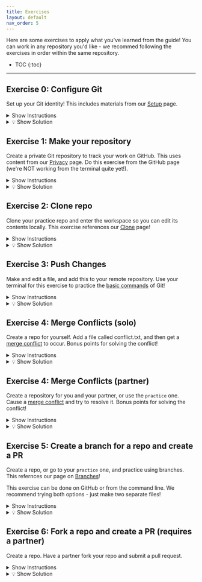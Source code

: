 ```yaml
---
title: Exercises
layout: default
nav_order: 5
---
```

Here are some exercises to apply what you've learned from the guide! You can work in any repository you'd like - we recommed following the exercises in order within the same repository.

- TOC
{:toc}

---

## Exercise 0: Configure Git
Set up your Git identity! This includes materials from our [Setup](https://sophia-nunez.github.io/guide-to-git/docs/basics/configuration.html#identity-configuration) page.

<details markdown="block">
<summary> Show Instructions </summary>
1. Configure your username.
2. Configure your email.
3. Display these.
</details>

<details markdown="block">
<summary>💡 Show Solution</summary>

```bash
git config --global user.name "Your Name"
git config --global user.email "your@email.com"
git config --list
```
</details>

## Exercise 1: Make your repository
Create a private Git repository to track your work on GitHub. This uses content from our [Privacy](https://sophia-nunez.github.io/guide-to-git/docs/intermediate/privacy.html#repository-privacy) page. Do this exercise from the GitHub page (we're NOT working from the terminal quite yet!).

<details markdown="block">
<summary>Show Instructions</summary>
1. On GitHub, create a private repository named `practice`.
2. Add a file named `exercise1.txt`.
3. Commit the changes.
</details>

<details markdown="block">
<summary>💡 Show Solution</summary>

1. On GitHub, click **New Repository**
2. Name it something, such as `practice`
3. To add a file, click **Add file** --> **Create new file**
4. Name this something, such as `exercise1.txt` and put text
5. Click **Commit new file**

</details>


## Exercise 2: Clone repo
Clone your practice repo and enter the workspace so you can edit its contents locally. This exercise references our [Clone](https://sophia-nunez.github.io/guide-to-git/docs/basics/clone.html) page!

<details markdown="block">
<summary>Show Instructions</summary>
1. On GitHub, find the cloning URL for your repository.
2. Clone your repository in your command line.
3. Change to the repository folder to edit the contents.
</details>

<details markdown="block">
<summary>💡 Show Solution</summary>
1. Find the link to your repo on GitHub (e.g. https://github.com/sophia-nunez/guide-to-git.git)
2. Enter the following commands
```bash
git clone https://github.com/sophia-nunez/guide-to-git.git
cd [repo-name]
```
</details>

## Exercise 3: Push Changes
Make and edit a file, and add this to your remote repository. Use your terminal for this exercise to practice the [basic commands](https://sophia-nunez.github.io/guide-to-git/docs/basics/) of Git!

<details markdown="block">
<summary> Show Instructions</summary>
1. Create a file called `hello.txt`.
2. Stage the changes.
3. Push to your repository.
</details>

<details markdown="block">
<summary>💡 Show Solution</summary>
1. Create the `hello.txt` file in your directory. This can be done using your editor or:
    ```bash
    echo "exercise 3!" > hello.txt
    ```
2. Run `git add hello.txt`
3. Run `git commit -m “Added hello.txt”`
</details>

## Exercise 4: Merge Conflicts (solo)
Create a repo for yourself. Add a file called conflict.txt, and then get a [merge conflict](https://sophia-nunez.github.io/guide-to-git/docs/intermediate/merge.html) to occur. Bonus points for solving the conflict!

<details markdown="block">
<summary>Show Instructions</summary>
1. In your practice repository, add a file called `conflict.txt` and push this to the remote.
2. Cause a merge conflict by editing files on GitHub, then locally.
3. Resolve the conflict and push your local changes.
</details>

<details markdown="block">
<summary>💡 Show Solution</summary>
 1. After pushing `conflict.txt`, open this file on GitHub editor by clicking the pencil icon.
 2. Edit the file on GitHub, then click the green **Commit changes** button.
 3. Without pulling, edit the same lines of `conflict.txt` locally from your editor.
 3. Commit the changes using `git add .` and `git commit -m "message here"`:
    ```bash
    git add conflict.txt
    git commit -m "Updated conflict.txt with conflicting edit"
    ```
 4. Attempt to pull using `git pull`. You should see something like this:
    ```bash
    $ git pull
    Auto-merging conflict.txt
    CONFLICT (content): Merge conflict in conflict.txt
    Automatic merge failed; fix conflicts and then commit the result.
    ```
5. Fix the conflict by editing `conflict.txt` in either your IDE or in the command line. This process is demonstrated in detail in the example section of [Merge Conflicts](https://sophia-nunez.github.io/guide-to-git/docs/intermediate/merge.html).
</details>

## Exercise 4: Merge Conflicts (partner)
Create a repository for you and your partner, or use the `practice` one. Cause a [merge conflict](https://sophia-nunez.github.io/guide-to-git/docs/intermediate/merge.html) and try to resolve it. Bonus points for solving the conflict!

<details markdown="block">
<summary>Show Instructions</summary>
1. Have you and your partner clone the same repository.
2. Add a file called conflict.txt.
3. Have both people edit the file to get a merge conflict to occur.
4. Push each person's change and resolve the conflict.
</details>

<details markdown="block">
<summary>💡 Show Solution</summary>
 1. Have you and a partner both clone the same repo and edit the same line in conflict.txt locally.
 2. Ask your partner to push their changes. Now, you try to push your changes via:
 
    ```bash
    git add conflict.txt
    git commit -m "conflicting edit"
    ```
    You should see something like this:
    ```bash
    Auto-merging conflict.txt
    CONFLICT (content): Merge conflict in conflict.txt
    Automatic merge failed; fix conflicts and then commit the result.
    ```
2. To fix the conflict, you can either edit conflict.txt in your IDE, or try the following commands:
    ```bash
    # accepting their changes
    git merge --strategy-option theirs
    ```
    Or 
    ```bash
    # keeping our changes
    Git merge –strategy-option ours
    ```
</details>

## Exercise 5: Create a branch for a repo and create a PR
Create a repo, or go to your `practice` one, and practice using branches. This refernces our page on [Branches](https://sophia-nunez.github.io/guide-to-git/docs/advanced/branches.html)!

This exercise can be done on GitHub or from the command line. We recommend trying both options - just make two separate files!

<details markdown="block">
<summary> Show Instructions</summary>
1. Create a branch called `exercise-5`.
2. Add a file called **branch-practice.txt**.
3. Commit and push your changes.
4. Submit a pull request to merge `exercise-5` into main.
</details>

<details markdown="block">
<summary>💡 Show Solution</summary>
1. Option 1: GitHub
    1. On the `practice` repository page on GitHub, click **Branch: main** and create a new branch by typing `exercise-5` into the menu.
    2. Click **Add file -> Create new file** and name it `branch-practice.txt`.
    3. In the file contents section, type any text you'd like.
    5. Click **Commit changes**
    6. GitHub should display an option to **Compare & pull request**. Click this and submit the pull request.
    8. Click **Merge pull request** and **Confirm merge**.
2. Option 2: Command Line
    1. Go to your workspace for the repository using `cd [path]`.
    2. Create and switch to the new branch using `git checkout -b exercise-5`.
    3. Create the file in you editor or using the following commands:
        ```bash
        $ echo "Any text you want here" > branch-practice.txt
        $ git add branch-practice.txt
        $ git commit -m "Add branch-practice.txt on exercise-5"
        ```
    5. Push the new branch using `git push -u origin exercise-5`.
    6. Go to GitHub, where you should see a prompt to open a pull request. Click **Compare & pull request**, then **Merge**.
</details>

## Exercise 6: Fork a repo and create a PR (requires a partner)
Create a repo. Have a partner fork your repo and submit a pull request.

<details markdown="block">
<summary> Show Instructions</summary>
1. Fork the repository
    
2. Clone this fork
   
3. Edit a file in the repository
   
4. Commit and push these changes
 
5. Submit a pull request and check GitHub
</details>

<details markdown="block">
<summary>💡 Show Solution</summary>

1. Have your partner fork your repo on Github
 
2. Have your partner clone their forked repo using `git clone <their repo url>`.
 
3. Your partner then must create a new branch using `git checkout -b update(or any name)`
 
4. Have your partner edit a file in their local repo, for example hello.txt
 
5. Have your partner commit these changes via
```bash
git add hello.txt
git commit -m "Changed hello.txt"
git push origin update
```
6. Have your partner go on Github and submit a PR
   
7. You should see their Pull Request when you enter your repo on GitHub!
</details>
